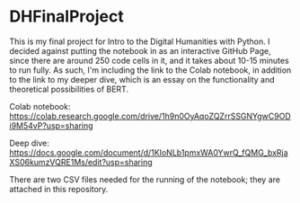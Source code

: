 # DHFinalProject

This is my final project for Intro to the Digital Humanities with Python. I decided against putting the notebook in as an interactive GitHub Page, since there are around 250 code cells in it, and it takes about 10-15 minutes to run fully. As such, I'm including the link to the Colab notebook, in addition to the link to my deeper dive, which is an essay on the functionality and theoretical possibilities of BERT.

Colab notebook: https://colab.research.google.com/drive/1h9n0OyAqoZQZrrSSGNYgwC9ODi9M54vP?usp=sharing

Deep dive: https://docs.google.com/document/d/1KIoNLb1pmxWA0YwrQ_fQMG_bxRjaXS06kumzVQRE1Ms/edit?usp=sharing

There are two CSV files needed for the running of the notebook; they are attached in this repository.
